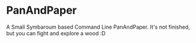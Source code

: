 # PanAndPaper

A Small Symbaroum based Command Line PanAndPaper. It's not finished, but you can fight and explore a wood :D
